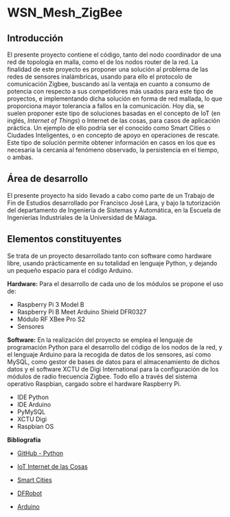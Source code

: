 # WSN_Mesh_ZigBee

## Introducción
El presente proyecto contiene el código, tanto del nodo coordinador de una red de topología en malla, como el de los nodos router de la red.
La finalidad de este proyecto es proponer una solución al problema de las redes de sensores inalámbricas, usando para ello el protocolo de comunicación Zigbee, buscando así la ventaja en cuanto a consumo de potencia con respecto a sus competidores más usados para este tipo de proyectos, e implementando dicha solución en forma de red mallada, lo que proporciona mayor tolerancia a fallos en la comunicación.
Hoy día, se suelen proponer este tipo de soluciones basadas en el concepto de IoT (en inglés, _Internet of Things_) o Internet de las cosas, para casos de aplicación práctica. Un ejemplo de ello podría ser el conocido como Smart Cities o Ciudades Inteligentes, o en concepto de apoyo en operaciones de rescate.
Este tipo de solución permite obtener información en casos en los que es necesaria la cercanía al fenómeno observado, la persistencia en el tiempo, o ambas.

## Área de desarrollo
El presente proyecto ha sido llevado a cabo como parte de un Trabajo de Fin de Estudios desarrollado por Francisco José Lara, y bajo la tutorización del departamento de Ingeniería de Sistemas y Automática, en la Escuela de Ingenierías Industriales de la Universidad de Málaga.

## Elementos constituyentes
Se trata de un proyecto desarrollado tanto con software como hardware libre, usando prácticamente en su totalidad en lenguaje Python, y dejando un pequeño espacio para el código Arduino.

**Hardware:** Para el desarrollo de cada uno de los módulos se propone el uso de:
* Raspberry Pi 3 Model B
* Raspberry Pi B Meet Arduino Shield DFR0327
* Módulo RF XBee Pro S2
* Sensores

**Software:** En la realización del proyecto se emplea el lenguaje de programación Python para el desarrollo del código de los nodos de la red, y el lenguaje Arduino para la recogida de datos de los sensores, así como MySQL, como gestor de bases de datos para el almacenamiento de dichos datos y el software XCTU de Digi International para la configuración de los módulos de radio frecuencia Zigbee. Todo ello a través del sistema operativo Raspbian, cargado sobre el hardware Raspberry Pi.
* IDE Python
* IDE Arduino
* PyMySQL
* XCTU Digi
* Raspbian OS

**Bibliografía**
* [GitHub - Python](https://github.com/digidotcom)	

* [IoT Internet de las Cosas](https://es.wikipedia.org/wiki/Internet_de_las_cosas)	

* [Smart Cities](https://books.google.es/books?hl=es&lr=lang_es&id=TdB3DwAAQBAJ&oi=fnd&pg=PA20&dq=iot+smart+cities&ots=fRARBbCaqX&sig=G3j6ifXYBNCnmsNmVhVUsBjDFFQ#v=onepage&q&f=false)	

* [DFRobot](https://wiki.dfrobot.com/Arduino_Shield_for_Raspberry_Pi_2B_and_3B_SKU_DFR0327)	

* [Arduino](https://aprendiendoarduino.wordpress.com/2016/11/16/zigbeexbee/)	

